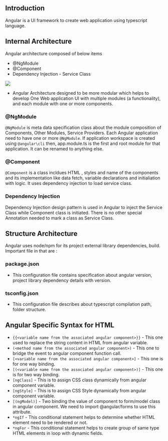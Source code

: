 ## Introduction
Angular is a UI framework to create web application using typescript language. 

## Internal Architecture
Angular architecture composed of below items 
* @NgModule
* @Component
* Dependency Injection - Service Class

![](https://amvijay.com/images/20201120-angular-architecture.jpg)

* Angular Architecture designed to be more modular which helps to develop One Web application UI with multiple modules (a functionality), and each module with one or more components.

### @NgModule
`@NgModule` is meta data specification class about the module composition of Components, Other Modules, Service Providers. Each Angular  application need to have one or more `@NgModule`. If application workspace is created using `@angular\cli` then, app.module.ts is the first and root module for that application. It can be renamed to anything else.

### @Component
`@Component` is a class incldues HTML , styles and name of the components and its implementation like data fetch, variable declarations and initialiation with logic. It uses dependency injection to load service class.

### Dependency Injection
Dependency Injection design pattern is used in Angular to inject the Service Class while Component class is initiated. There is no other special Annotation needed to mark a class as Service Class.

## Structure Architecture
Angular uses node/npm for its project external library dependencies, build. 
Important file in that are : 
### package.json
* This configuration file contains specification about angular version, project library dependency details with version.

### tsconfig.json
* This configuration file describes about typescript compilation path, folder structure.

## Angular Specific Syntax for HTML
* `{{<variable name from the associated angular component>}}` - This one used to replace the string content in HTML from angular variable. 
* `(<method name from the associated angular component>)` - This one to bridge the event to angular component function call. 
* `[<variable name from the associated angular component>]` - This one is for one way binding. 
* `[(<variable name from the associated angular component>)]` - This one is for two way binding. 
* `[ngClass]` - This is to assign CSS class dynamically from angular component variable.
* `[ngStyle]` - This is to assign CSS Style dynamically from angular component variable.
* `[(ngModel)]` - Two binding the value of component to form/model class in angular component. We need to import @angular/forms to use this attribute.
* `*ngIf` - This conditional statement helps to determine whether HTML element need to be rendered or not.
* `*ngFor` - This conditional statement helps to create group of same type HTML elements in loop with dynamic fields.
